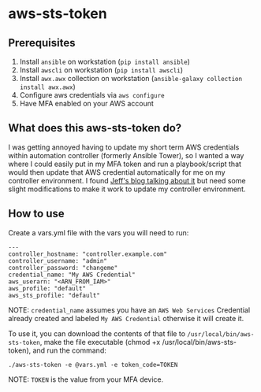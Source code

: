 # aws-sts-token

## Prerequisites 
1. Install `ansible` on workstation (`pip install ansible`)
2. Install `awscli` on workstation (`pip install awscli`)
3. Install `awx.awx` collection on workstation (`ansible-galaxy collection install awx.awx`)
4. Configure aws credentials via `aws configure`
5. Have MFA enabled on your AWS account

## What does this aws-sts-token do?

I was getting annoyed having to update my short term AWS credentials within automation controller (formerly Ansible Tower), so I wanted a way where I could easily put in my MFA token and run a playbook/script that would then update that AWS credential automatically for me on my controller environment. I found [Jeff's blog talking about it](https://www.jeffgeerling.com/blog/2018/getting-aws-sts-session-tokens-mfa-aws-cli-and-kubectl-eks-automatically) but need some slight modifications to make it work to update my controller environment.


## How to use

Create a vars.yml file with the vars you will need to run:
```
---
controller_hostname: "controller.example.com"
controller_username: "admin"
controller_password: "changeme"
credential_name: "My AWS Credential"
aws_userarn: "<ARN_FROM_IAM>"
aws_profile: "default"
aws_sts_profile: "default"
```

NOTE: `credential_name` assumes you have an `AWS Web Services` Credential already created and labeled `My AWS Credential` otherwise it will create it.

To use it, you can download the contents of that file to `/usr/local/bin/aws-sts-token`, make the file executable (chmod +x /usr/local/bin/aws-sts-token), and run the command:

```
./aws-sts-token -e @vars.yml -e token_code=TOKEN
```
NOTE: `TOKEN` is the value from your MFA device. 
